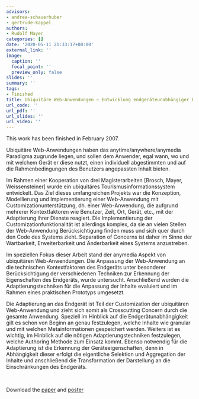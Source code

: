 ```yaml
---
advisors:
- andrea-schauerhuber
- gertrude-kappel
authors:
- Rudolf Mayer
categories: []
date: '2020-05-11 21:33:17+00:00'
external_link: ''
image:
  caption: ''
  focal_point: ''
  preview_only: false
slides: ''
summary: ''
tags:
- Finished
title: Ubiquitäre Web-Anwendungen – Entwicklung endgeräteunabhängiger Lösungsansätze
url_code: ''
url_pdf: ''
url_slides: ''
url_video: ''
---
```


This work has been finished in February 2007.

Ubiquitäre Web-Anwendungen haben das anytime/anywhere/anymedia Paradigma zugrunde liegen, und sollen dem Anwender, egal wann, wo und mit welchem Gerät er diese nutzt, einen individuell abgestimmten und auf die Rahmenbedingungen des Benutzers angepassten Inhalt bieten.

Im Rahmen einer Kooperation von drei Magisterarbeiten \[Brosch, Mayer, Weissensteiner\] wurde ein ubiquitäres Tourismusinformationssystem entwickelt. Das Ziel dieses umfangreichen Projekts war die Konzeption, Modellierung und Implementierung einer Web-Anwendung mit Customizationunterstützung, dh. einer Web-Anwendung, die aufgrund mehrerer Kontextfaktoren wie Benutzer, Zeit, Ort, Gerät, etc., mit der Adaptierung ihrer Dienste reagiert. Die Implementierung der Customizationfunktionalität ist allerdings komplex, da sie an vielen Stellen der Web-Anwendung Berücksichtigung finden muss und sich quer durch den Code des Systems zieht. Separation of Concerns ist daher im Sinne der Wartbarkeit, Erweiterbarkeit und Änderbarkeit eines Systems anzustreben.

Im speziellen Fokus dieser Arbeit stand der anymedia Aspekt von ubiquitären Web-Anwendungen. Die Anpassung der Web-Anwendung an die technischen Kontextfaktoren des Endgeräts unter besonderer Berücksichtigung der verschiedenen Techniken zur Erkennung der Eigenschaften des Endgeräts, wurde untersucht. Anschließend wurden die Adaptierungstechniken für die Anpassung der Inhalte evaluiert und im Rahmen eines praktischen Prototyps umgesetzt.

Die Adaptierung an das Endgerät ist Teil der Customization der ubiquitären Web-Anwendung und zieht sich somit als Crosscutting Concern durch die gesamte Anwendung. Speziell im Hinblick auf die Endgerätunabhängigkeit gilt es schon von Beginn an genau festzulegen, welche Inhalte wie granular und mit welchen Metainformationen gespeichert werden. Weiters ist es wichtig, im Hinblick auf die nötigen Adaptierungstechniken festzulegen, welche Authoring Methode zum Einsatz kommt. Ebenso notwendig für die Adaptierung ist die Erkennung der Geräteeigenschaften, denn in Abhängigkeit dieser erfolgt die eigentliche Selektion und Aggregation der Inhalte und anschließend die Transformation der Darstellung an die Einschränkungen des Endgeräts.

&nbsp;

 Download the [paper](https://www.big.tuwien.ac.at/app/uploads/2016/10/Mayer_paper.pdf) and [poster](https://www.big.tuwien.ac.at/app/uploads/2016/10/Mayer_poster.pdf)